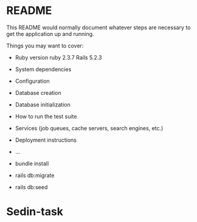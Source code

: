 # README

This README would normally document whatever steps are necessary to get the
application up and running.

Things you may want to cover:

* Ruby version
	ruby 2.3.7
	Rails 5.2.3
* System dependencies

* Configuration

* Database creation

* Database initialization

* How to run the test suite

* Services (job queues, cache servers, search engines, etc.)

* Deployment instructions

* ...

* bundle install

* rails db:migrate

* rails db:seed
# Sedin-task
